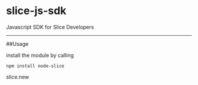 # slice-js-sdk
Javascript SDK for Slice Developers


--------

##Usage

install the module by calling

`npm install node-slice`


slice.new
